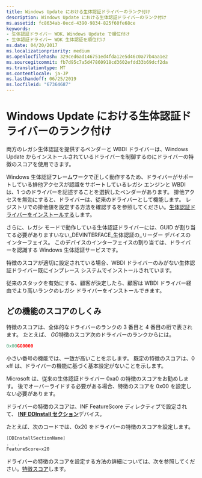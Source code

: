```yaml
---
title: Windows Update における生体認証ドライバーのランク付け
description: Windows Update における生体認証ドライバーのランク付け
ms.assetid: fc8634ab-0ecd-4390-9834-825f60fe68ce
keywords:
- 生体認証ドライバー WDK、Windows Update で順位付け
- 生体認証ドライバー WDK 生体認証を順位付け
ms.date: 04/20/2017
ms.localizationpriority: medium
ms.openlocfilehash: 329ced6ad146751ed4fda12e5d46c0a77b4aa1e2
ms.sourcegitcommit: fb7d95c7a5d47860918cd3602efdd33b69dcf2da
ms.translationtype: MT
ms.contentlocale: ja-JP
ms.lasthandoff: 06/25/2019
ms.locfileid: "67364687"
---
```

# <a name="ranking-a-biometric-driver-on-windows-update"></a>Windows Update における生体認証ドライバーのランク付け

両方のレガシ生体認証を提供するベンダーと WBDI ドライバーは、Windows Update からインストールされているドライバーを制御するのにドライバーの特徴のスコアを使用できます。

Windows 生体認証フレームワークで正しく動作するため、ドライバーがサポートしている排他アクセスが認識をサポートしているレガシ エンジンと WBDI は、1 つのドライバーを記述することを選択したベンダーがあります。 排他アクセスを無効にすると、ドライバーは、従来のドライバーとして機能します。 レジストリでの排他値を設定する方法を確認するを参照してください。[生体認証ドライバーをインストールする](installing-a-biometric-driver.md)します。

さらに、レガシ モードで動作している生体認証ドライバーには、GUID が割り当てる必要がありますいない\_DEVINTERFACE\_生体認証の\_リーダー デバイスのインターフェイス。 このデバイスのインターフェイスの割り当ては、ドライバーを認識する Windows 生体認証サービスです。

特徴のスコアが適切に設定されている場合、WBDI ドライバーのみがない生体認証ドライバー既にインプレース システムでインストールされています。

従来のスタックを有効にする、顧客が決定したら、顧客は WBDI ドライバー経由でより高いランクのレガシ ドライバーをインストールできます。

## <a name="how-feature-score-works"></a>どの機能のスコアのしくみ

特徴のスコアは、全体的なドライバーのランクの 3 番目と 4 番目の桁で表されます。 たとえば、 *GG*特徴のスコア次のドライバーのランクからには。

```cpp
0x00GG0000
```

小さい番号の機能では、一致が高いことを示します。 既定の特徴のスコアは、0 xff は、ドライバーの機能に基づく基本設定がないことを示します。

Microsoft は、従来の生体認証ドライバー 0xa0 の特徴のスコアをお勧めします。 後でオーバーライドする必要がある場合、特徴のスコアを 0x00 を設定しない必要があります。

ドライバーの特徴のスコアは、INF FeatureScore ディレクティブで設定されて、 [ **INF DDInstall セクション**](https://docs.microsoft.com/windows-hardware/drivers/install/inf-ddinstall-section)デバイス。

たとえば、次のコードでは、0x20 をドライバーの特徴のスコアを設定します。

```cpp
[DDInstallSectionName]
. . .
FeatureScore=x20
```

ドライバーの特徴のスコアを設定する方法の詳細については、次を参照してください。[特徴スコア](https://docs.microsoft.com/windows-hardware/drivers/install/feature-score--windows-vista-and-later-)します。
